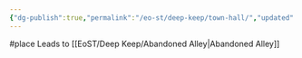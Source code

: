 ```yaml
---
{"dg-publish":true,"permalink":"/eo-st/deep-keep/town-hall/","updated":"2025-06-21T19:53:11.226-04:00"}
---
```


 

 #place
Leads to [[EoST/Deep Keep/Abandoned Alley\|Abandoned Alley]]

